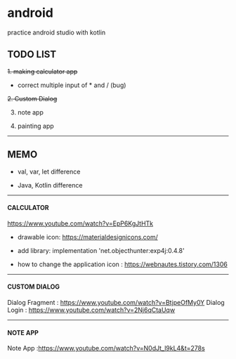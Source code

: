 # android
practice android studio with kotlin

## TODO LIST 
~~1. making calculator app~~

+ correct multiple input of * and / (bug)

~~2. Custom Dialog~~

3. note app

4. painting app

*************
## MEMO
* val, var, let difference

* Java, Kotlin difference

*************
#### CALCULATOR
<https://www.youtube.com/watch?v=EpP6KgJtHTk>

* drawable icon: https://materialdesignicons.com/

* add library: implementation 'net.objecthunter:exp4j:0.4.8'

* how to change the application icon : https://webnautes.tistory.com/1306
*************
  
#### CUSTOM DIALOG
Dialog Fragment : <https://www.youtube.com/watch?v=BtjpeOfMy0Y>
Dialog Login : <https://www.youtube.com/watch?v=2Nj6qCtaUqw>

**************

#### NOTE APP
Note App :<https://www.youtube.com/watch?v=N0dJt_l9kL4&t=278s>

